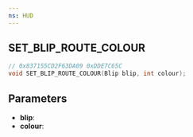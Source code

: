 ```yaml
---
ns: HUD
---
```

## SET_BLIP_ROUTE_COLOUR

```c
// 0x837155CD2F63DA09 0xDDE7C65C
void SET_BLIP_ROUTE_COLOUR(Blip blip, int colour);
```


## Parameters
* **blip**: 
* **colour**: 

